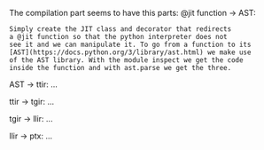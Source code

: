 The compilation part seems to have this parts:
@jit function -> AST:

    Simply create the JIT class and decorator that redirects
    a @jit function so that the python interpreter does not 
    see it and we can manipulate it. To go from a function to its
    [AST](https://docs.python.org/3/library/ast.html) we make use
    of the AST library. With the module inspect we get the code
    inside the function and with ast.parse we get the three.  


AST -> ttir:
...

ttir -> tgir:
...

tgir -> llir:
...

llir -> ptx:
...

